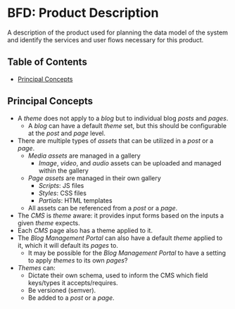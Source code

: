# BFD: Product Description
A description of the product used for planning the data model of the system and identify the services and user flows necessary for this product.

## Table of Contents
* [Principal Concepts](#principal-concepts)

## Principal Concepts
* A _theme_ does not apply to a _blog_ but to individual blog _posts_ and _pages_.
  * A _blog_ can have a default _theme_ set, but this should be configurable at the _post_ and _page_ level.
* There are multiple types of _assets_ that can be utilized in a _post_ or a _page_.
  * _Media assets_ are managed in a gallery
    * _Image_, _video_, and _audio_ assets can be uploaded and managed within the gallery
  * _Page assets_ are managed in their own gallery
    * _Scripts_: JS files
    * _Styles_: CSS files
    * _Partials_: HTML templates
  * All assets can be referenced from a _post_ or a _page_.
* The _CMS_ is _theme_ aware: it provides input forms based on the inputs a given _theme_ expects.
* Each _CMS_ page also has a theme applied to it.
* The _Blog Management Portal_ can also have a default _theme_ applied to it, which it will default its _pages_ to.
  * It may be possible for the _Blog Management Portal_ to have a setting to apply _themes_ to its own _pages_?
* _Themes_ can:
  * Dictate their own schema, used to inform the CMS which field keys/types it accepts/requires.
  * Be versioned (semver).
  * Be added to a _post_ or a _page_.

